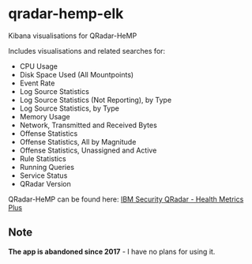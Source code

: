 # qradar-hemp-elk
Kibana visualisations for QRadar-HeMP

Includes visualisations and related searches for:
* CPU Usage
* Disk Space Used (All Mountpoints)
* Event Rate
* Log Source Statistics
* Log Source Statistics (Not Reporting), by Type
* Log Source Statistics, by Type
* Memory Usage
* Network, Transmitted and Received Bytes
* Offense Statistics
* Offense Statistics, All by Magnitude
* Offense Statistics, Unassigned and Active
* Rule Statistics
* Running Queries
* Service Status
* QRadar Version
 
QRadar-HeMP can be found here: [IBM Security QRadar - Health Metrics Plus](https://github.com/hkromer/qradar-hemp)

## Note

**The app is abandoned since 2017** - I have no plans for using it.
